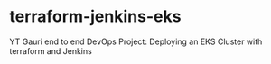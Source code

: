 # terraform-jenkins-eks
YT Gauri end to end DevOps Project: Deploying an EKS Cluster with terraform and Jenkins
